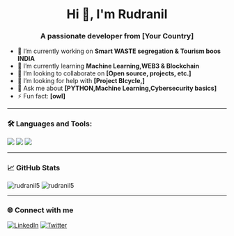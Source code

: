 <h1 align="center">Hi 👋, I'm Rudranil</h1>
<h3 align="center">A passionate developer from [Your Country]</h3>

- 🔭 I’m currently working on **Smart WASTE segregation  & Tourism boos INDIA**
- 🌱 I’m currently learning **Machine Learning,WEB3 & Blockchain**
- 👯 I’m looking to collaborate on **[Open source, projects, etc.]**
- 🤝 I’m looking for help with **[Project BIcycle,]**
- 💬 Ask me about **[PYTHON,Machine Learning,Cybersecurity basics]**
- ⚡ Fun fact: **[owl]**

---

### 🛠️ Languages and Tools:

<p>
  <img src="https://img.shields.io/badge/-Python-3776AB?style=for-the-badge&logo=python&logoColor=white"/>
  <img src="https://img.shields.io/badge/-JavaScript-F7DF1E?style=for-the-badge&logo=javascript&logoColor=black"/>
  <img src="https://img.shields.io/badge/-React-20232A?style=for-the-badge&logo=react&logoColor=61DAFB"/>
  <!-- Add more badges for your skills -->
</p>

---

### 📈 GitHub Stats

<p>
  <img src="https://github-readme-stats.vercel.app/api?username=rudranil5&show_icons=true&theme=radical" alt="rudranil5" />
  <img src="https://github-readme-stats.vercel.app/api/top-langs/?username=rudranil5&layout=compact&theme=radical" alt="rudranil5" />
</p>

---

### 🌐 Connect with me

[![LinkedIn](https://img.shields.io/badge/-LinkedIn-0077B5?style=flat-square&logo=linkedin&logoColor=white)](https://linkedin.com/in/your-profile)
[![Twitter](https://img.shields.io/badge/-Twitter-1DA1F2?style=flat-square&logo=twitter&logoColor=white)](https://twitter.com/your-profile)
<!-- Add more social links -->
